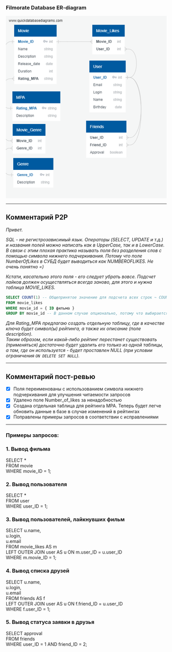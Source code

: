 

### Filmorate Database ER-diagram


![ER-DIAGRAM](https://github.com/GSBoldyrev/java-filmorate/blob/main/QuickDBD-export%20(1).png)

---

## Комментарий P2P

*Привет.*

*SQL - не регистрозависимый язык. Операторы (SELECT, UPDATE и т.д.) и названия полей можно написать как в UpperCase, так и в LowerCase.* <br>
*В связи с этим плохая практика называть поля без разделения слов с помощью символа нижнего подчеркивания. Потому что поле NumberOfLikes в СУБД будет выводиться как NUMBEROFLIKES. Не очень понятно =)*

*Кстати, касательно этого поля - его следует убрать вовсе. Подсчет лайков должен осуществляться всегда заново, для этого и нужна таблица MOVIE_LIKES.*


```SQL
SELECT COUNT(1) -- Общепринятое значение для подсчета всех строк ~ COUNT(*)
FROM movie_likes
WHERE movie_id = { ID фильма }
GROUP BY movie_id -- В данном случае опционально, потому что выбирается один конкретный фильм.
```

*Для Rating_MPA предлагаю создать отдельную таблицу, где в качестве ключа будет символ(ы) рейтинга, а также их описание (поле description).*<br>
*Таким образом, если какой-либо рейтинг перестанет существовать (применяться) достаточно будет удалить его только из одной таблицы, а там, где он используется - будет проставлен NULL (при условии ограничения `ON DELETE SET NULL`).*

---


 
## Комментарий пост-ревью
- [x] Поля переименованы с использованием символа нижнего подчеркивания для улучшения читаемости запросов
- [x] Удалено поле Number_of_likes за ненадобностью
- [x] Создана отдельная таблица для рейтинга MPA. Теперь будет легче обновить данные в базе в случае изменений в рейтингах
- [x] Поправлены примеры запросов в соответствии с исправлениями

---

### Примеры запросов:

### 1. Вывод фильма

SELECT *   
FROM movie  
WHERE movie_ID = 1;  

### 2. Вывод пользователя

SELECT *  
FROM user  
WHERE user_ID = 1;  

### 3. Вывод пользователей, лайкнувших фильм

SELECT u.name,  
       u.login,  
       u.email  
FROM movie_likes AS m  
LEFT OUTER JOIN user AS u ON m.user_ID = u.user_ID  
WHERE m.movie_ID = 1;   

### 4. Вывод списка друзей

SELECT u.name,  
       u.login,  
       u.email  
FROM friends AS f  
LEFT OUTER JOIN user AS u ON f.friend_ID = u.user_ID  
WHERE f.user_ID = 1;   

### 5. Вывод статуса заявки в друзья

SELECT approval  
FROM friends   
WHERE user_ID = 1 AND friend_ID = 2;  
